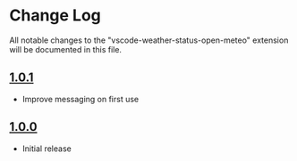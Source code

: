 # Change Log

All notable changes to the "vscode-weather-status-open-meteo" extension will be documented in this file.

## [1.0.1]

- Improve messaging on first use

## [1.0.0]

- Initial release

[1.0.1]: https://github.com/Motivesoft/vscode-weather-status-open-meteo/releases/tag/v1.0.1
[1.0.0]: https://github.com/Motivesoft/vscode-weather-status-open-meteo/releases/tag/v1.0.0